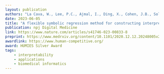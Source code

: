 ```yaml
---
layout: publication
authors: "La Cava, W., Lee, P.C., Ajmal, I., Ding, X., Cohen, J.B., Solanki, P., Moore, J.H., and Herman, D.S "
date: 2023-06-05
title: "A flexible symbolic regression method for constructing interpretable clinical prediction models"
publication: npj Digital Medicine
link: https://www.nature.com/articles/s41746-023-00833-8
preprint: https://www.medrxiv.org/content/10.1101/2020.12.12.20248005v2
awardlink: https://www.human-competitive.org/
award: HUMIES Silver Award
tags:
    - interpretability
    - applications
    - biomedical informatics
---
```

